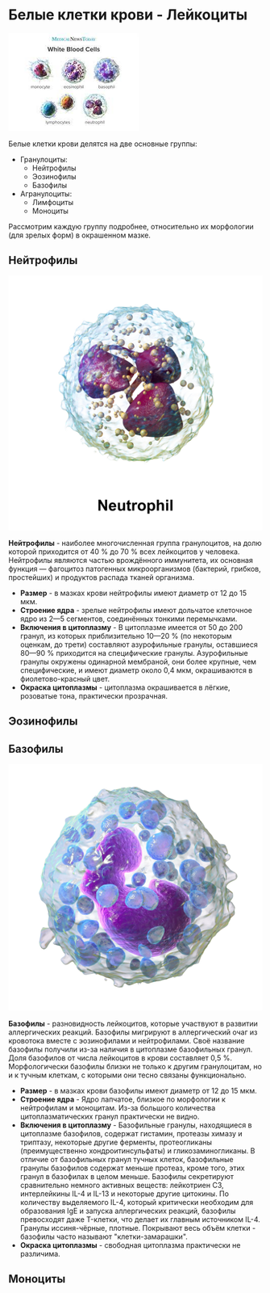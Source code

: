 # Белые клетки крови - **Лейкоциты**

!["Все типы"](/MainCells.jpg)

Белые клетки крови делятся на две основные группы:

* Гранулоциты:
    - Нейтрофилы
    - Эозинофилы
    - Базофилы
* Агранулоциты:
    - Лимфоциты
    - Моноциты

Рассмотрим каждую группу подробнее, относительно их морфологии (для зрелых форм) в окрашенном мазке.

## Нейтрофилы 

![Нейтрофил](/Neutrophil.png)

**Нейтрофилы** - наиболее многочисленная группа гранулоцитов, на долю которой приходится от 40 % до 70 % всех лейкоцитов у человека. Нейтрофилы являются частью врождённого иммунитета, их основная функция — фагоцитоз патогенных микроорганизмов (бактерий, грибков, простейших) и продуктов распада тканей организма.

* __Размер__ - в мазках крови нейтрофилы имеют диаметр от 12 до 15 мкм.
* __Строение ядра__ - зрелые нейтрофилы имеют дольчатое клеточное ядро из 2—5 сегментов, соединённых тонкими перемычками.
* __Включения в цитоплазму__ -  В цитоплазме имеется от 50 до 200 гранул, из которых приблизительно 10—20 % (по некоторым оценкам, до трети) составляют азурофильные гранулы, оставшиеся 80—90 % приходится на специфические гранулы. Азурофильные гранулы окружены одинарной мембраной, они более крупные, чем специфические, и имеют диаметр около 0,4 мкм, окрашиваются в фиолетово-красный цвет.
* __Окраска цитоплазмы__ - цитоплазма окрашивается в лёгкие, розоватые тона, практически прозрачная.

## Эозинофилы

## Базофилы

![Базофил](/Blausen_0077_Basophil_(crop).png)

**Базофилы** - разновидность лейкоцитов, которые участвуют в развитии аллергических реакций. Базофилы мигрируют в аллергический очаг из кровотока вместе с эозинофилами и нейтрофилами. Своё название базофилы получили из-за наличия в цитоплазме базофильных гранул. Доля базофилов от числа лейкоцитов в крови составляет 0,5 %. Морфологически базофилы близки не только к другим гранулоцитам, но и к тучным клеткам, с которыми они тесно связаны функционально.
* __Размер__ - в мазках крови базофилы имеют диаметр от 12 до 15 мкм.
* __Строение ядра__ - Ядро лапчатое, близкое по морфологии к нейтрофилам и моноцитам. Из-за большого количества цитоплазматических гранул практически не видно.
* __Включения в цитоплазму__ - Базофильные гранулы, находящиеся в цитоплазме базофилов, содержат гистамин, протеазы химазу и триптазу, некоторые другие ферменты, протеогликаны (преимущественно хондроитинсульфаты) и гликозаминогликаны. В отличие от базофильных гранул тучных клеток, базофильные гранулы базофилов содержат меньше протеаз, кроме того, этих гранул в базофилах в целом меньше. Базофилы секретируют сравнительно немного активных веществ: лейкотриен C3, интерлейкины IL-4 и IL-13 и некоторые другие цитокины. По количеству выделяемого IL-4, который критически необходим для образования IgE и запуска аллергических реакций, базофилы превосходят даже T-клетки, что делает их главным источником IL-4. Гранулы иссиня-чёрные, плотные. Покрывают весь объём клетки - базофилы часто называют "клетки-замарашки".
* __Окраска цитоплазмы__ - свободная цитоплазма практически не различима.

## Моноциты
